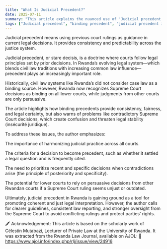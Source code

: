 ```yaml
---
title: "What Is Judicial Precedent?"
date: 2025-07-11
summary: "This article explains the nuanced use of 'Judicial precedent' and 'it's application' in formal legal contexts within Rwandan law."
tags: ["Judicial precedent", "binding precedent", "judicial precedent in Rwanda"]
---
```


Judicial precedent means using previous court rulings as guidance in current legal decisions. It provides consistency and predictability across the justice system.

Judicial precedent, or stare decisis, is a doctrine where courts follow legal principles set by prior decisions. In Rwanda’s evolving legal system—which blends civil law traditions with increasing common law influence—precedent plays an increasingly important role.

Historically, civil law systems like Rwanda’s did not consider case law as a binding source. However, Rwanda now recognizes Supreme Court decisions as binding on all lower courts, while judgments from other courts are only persuasive.

The article highlights how binding precedents provide consistency, fairness, and legal certainty, but also warns of problems like contradictory Supreme Court decisions, which create confusion and threaten legal stability (insécurité juridique).

To address these issues, the author emphasizes:

The importance of harmonizing judicial practice across all courts.

The criteria for a decision to become precedent, such as whether it settled a legal question and is frequently cited.

The need to prioritize recent and specific decisions when contradictions arise (the principle of posteriority and specificity).

The potential for lower courts to rely on persuasive decisions from other Rwandan courts if a Supreme Court ruling seems unjust or outdated.

Ultimately, judicial precedent in Rwanda is gaining ground as a tool for promoting coherent and just legal interpretation. However, the author calls for clearer guidelines, consistent law reporting, and stronger oversight from the Supreme Court to avoid conflicting rulings and protect parties’ rights.

🖋️ Acknowledgement:
This article is based on the scholarly work of Célestin Mutabazi, Lecturer of Private Law at the University of Rwanda.
It was extracted from the Rwanda Law Journal, available on AJOL:
🔗 https://www.ajol.info/index.php/rlj/issue/view/24916
